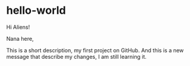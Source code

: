 # hello-world

Hi Aliens!

Nana here,

This is a short description, my first project on GitHub.
And this is a new message that describe my changes, I am still learning it.
